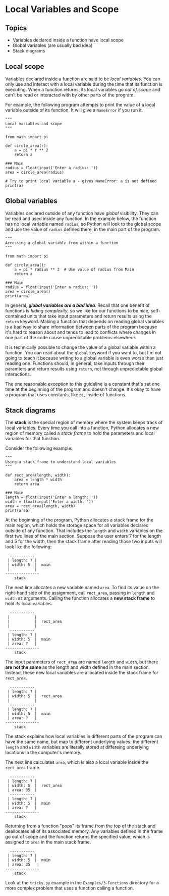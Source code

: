 # Local Variables and Scope

## Topics

- Variables declared inside a function have local scope
- Global variables (are usually bad idea)
- Stack diagrams


## Local scope

Variables declared inside a function are said to be *local variables*. You can only use and interact with a local variable during the time that its function is executing. When a function returns, its local variables go *out of scope* and can't be read or interacted with by other parts of the program.

For example, the following program attempts to print the value of a local variable outside of its function. It will give a `NameError` if you run it.
```
"""
Local variables and scope
"""

from math import pi

def circle_area(r):
    a = pi * r ** 2
    return a

### Main
radius = float(input('Enter a radius: '))
area = circle_area(radius)

# Try to print local variable a - gives NameError: a is not defined
print(a)
```

## Global variables

Variables declared outside of any function have *global* visibility. They can be read and used inside any function. In the example below, the function has no local variable named `radius`, so Python will look to the global scope and use the value of `radius` defined there, in the main part of the program.
```
"""
Accessing a global variable from within a function
"""

from math import pi

def circle_area():
    a = pi * radius ** 2  # Use value of radius from Main
    return a

### Main
radius = float(input('Enter a radius: '))
area = circle_area()
print(area)
```

In general, ***global variables are a bad idea***. Recall that one benefit of functions is *hiding complexity*, so we like for our functions to be nice, self-contained units that take input parameters and return results using the `return` keyword. Making a function that depends on reading global variables is a bad way to share information between parts of the program because it's hard to reason about and tends to lead to conflicts where changes in one part of the code cause unpredictable problems elsewhere.

It is technically possible to change the value of a global variable within a function. You can read about the `global` keyword if you want to, but I'm not going to teach it because writing to a global variable is even worse than just reading one. Functions should, in general, take inputs through their paramters and return results using `return`, not through unpredictable global interactions.

The one reasonable exception to this guideline is a constant that's set one time at the beginning of the program and doesn't change. It's okay to have a program that uses constants, like `pi`, inside of functions.


## Stack diagrams

The **stack** is the special region of memory where the system keeps track of local variables. Every time you call into a function, Python allocates a new region of memory called a *stack frame* to hold the parameters and local variables for that function.

Consider the following example:
```
"""
Using a stack frame to understand local variables
"""

def rect_area(length, width):
    area = length * width
    return area

### Main
length = float(input('Enter a length: '))
width = float(input('Enter a width: '))
area = rect_area(length, width)
print(area)
```

At the beginning of the program, Python allocates a stack frame for the main region, which holds the storage space for all variables declared outside of any function. That includes the `length` and `width` variables on the first two lines of the main section. Suppose the user enters 7 for the length and 5 for the width, then the stack frame after reading those two inputs will look like the following:
```
  -----------
 | length: 7 |
 | width: 5  |  main
 |           |
---------------
    stack
```
The next line allocates a new variable named `area`. To find its value on the right-hand side of the assignment, call `rect_area`, passing in `length` and `width` as arguments. Calling the function allocates a **new stack frame** to hold *its* local variables.
```
  -----------
 |           |
 |           |  rect_area
 |           |
  -----------
 | length: 7 |
 | width: 5  |  main
 | area: ?   |
---------------
    stack
```
The input parameters of `rect_area` are named `length` and `width`, but there **are not the same** as the length and width defined in the main section. Instead, these new local variables are allocated inside the stack frame for `rect_area`.
```
  -----------
 | length: 7 |
 | width: 5  |  rect_area
 |           |
  -----------
 | length: 7 |
 | width: 5  |  main
 | area: ?   |
---------------
    stack
```
The stack explains how local variables in different parts of the program can have the same name, but map to different underlying values: the different `length` and `width` variables are literally stored at differeing underlying locations in the computer's memory.

The next line calculates `area`, which is also a local variable inside the `rect_area` frame.
```
  -----------
 | length: 7 |
 | width: 5  |  rect_area
 | area: 35  |
  -----------
 | length: 7 |
 | width: 5  |  main
 | area: ?   |
---------------
    stack
```
Returning from a function "pops" its frame from the top of the stack and deallocates all of its associated memory. Any variables defined in the frame go out of scope and the function returns the specified value, which is assigned to `area` in the main stack frame.
```
  -----------
 | length: 7 |
 | width: 5  |  main
 | area: 35   |
---------------
    stack
```
Look at the `tricky.py` example in the `Examples/3-Functions` directory for a more complex problem that uses a function calling a function.
